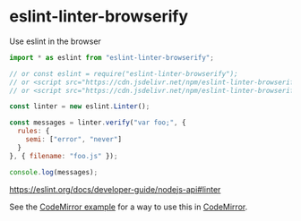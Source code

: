 # eslint-linter-browserify
Use eslint in the browser

```js
import * as eslint from "eslint-linter-browserify";

// or const eslint = require("eslint-linter-browserify");
// or <script src="https://cdn.jsdelivr.net/npm/eslint-linter-browserify/linter.js"></script>
// or <script src="https://cdn.jsdelivr.net/npm/eslint-linter-browserify/linter.min.js"></script>

const linter = new eslint.Linter();

const messages = linter.verify("var foo;", {
  rules: {
    semi: ["error", "never"]
  }
}, { filename: "foo.js" });

console.log(messages);
```

https://eslint.org/docs/developer-guide/nodejs-api#linter

See the [CodeMirror example](./example) for a way to use this in [CodeMirror](https://codemirror.net).
